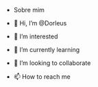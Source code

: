 - Sobre mim

- 👋 Hi, I’m @Dorleus
- 👀 I’m interested 
- 🌱 I’m currently learning
- 💞️ I’m looking to collaborate
- 📫 How to reach me

<!---
Dorleus/Dorleus is a ✨ special ✨ repository because its `README.md` (this file) appears on your GitHub profile.
You can click the Preview link to take a look at your changes.
--->
